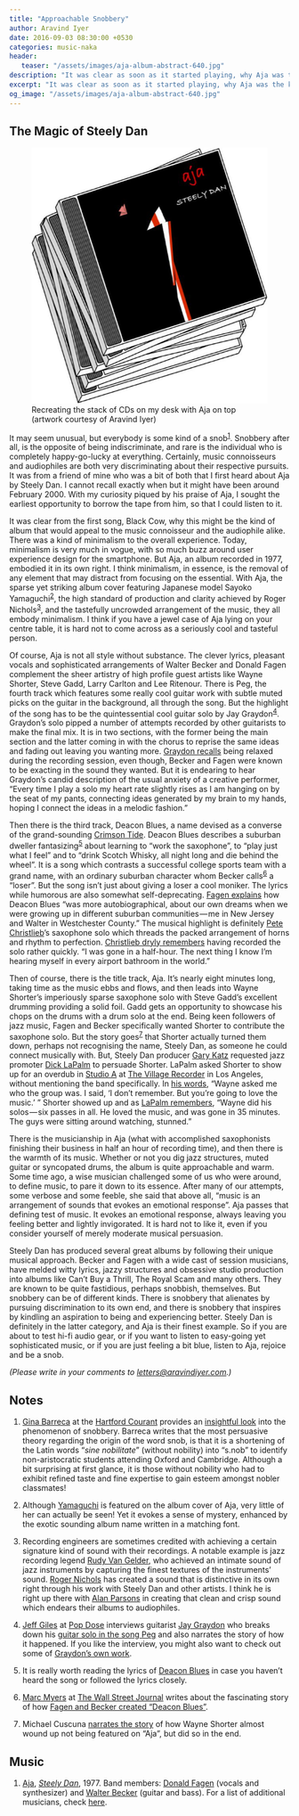 ```yaml
---
title: "Approachable Snobbery"
author: Aravind Iyer
date: 2016-09-03 08:30:00 +0530
categories: music-naka
header:
   teaser: "/assets/images/aja-album-abstract-640.jpg"
description: "It was clear as soon as it started playing, why Aja was the kind of album that would appeal to the music connoisseur and the audiophile alike. Steely Dan or Becker and Fagen, with a wide cast of session musicians, have melded witty lyrics, jazzy structures and obsessive studio production into a kind of minimalistic experience in albums like Can’t Buy a Thrill, The Royal Scam and many others. They are known to be quite fastidious, perhaps even snobbish. But there is snobbery that alienates by pursuing discrimination, and there is snobbery that inspires by kindling an aspiration to being better."
excerpt: "It was clear as soon as it started playing, why Aja was the kind of album that would appeal to the music connoisseur and the audiophile alike. Steely Dan or Becker and Fagen, with a wide cast of session musicians, have melded witty lyrics, jazzy structures and obsessive studio production into a kind of minimalistic experience in albums like Can’t Buy a Thrill, The Royal Scam and many others. They are known to be quite fastidious, perhaps even snobbish. But there is snobbery that alienates by pursuing discrimination, and there is snobbery that inspires by kindling an aspiration to being better."
og_image: "/assets/images/aja-album-abstract-640.jpg"
---
```

## The Magic of Steely Dan 

<figure>
   <a href="/assets/images/aja-album-abstract.jpg">
      <img src="/assets/images/aja-album-abstract-640.jpg" alt="Stack of CDs with Aja on top">
   </a>
   <figcaption>Recreating the stack of CDs on my desk with Aja on top (artwork courtesy of Aravind Iyer)</figcaption>
</figure>

It may seem unusual, but everybody is some kind of a snob<a name="FT1REF"></a><sup>[1](#FT1)</sup>. Snobbery after all, is the opposite of being indiscriminate, and rare is the individual who is completely happy-go-lucky at everything. Certainly, music connoisseurs and audiophiles are both very discriminating about their respective pursuits. It was from a friend of mine who was a bit of both that I first heard about Aja by Steely Dan. I cannot recall exactly when but it might have been around February 2000. With my curiosity piqued by his praise of Aja, I sought the earliest opportunity to borrow the tape from him, so that I could listen to it.

It was clear from the first song, Black Cow, why this might be the kind of album that would appeal to the music connoisseur and the audiophile alike. There was a kind of minimalism to the overall experience. Today, minimalism is very much in vogue, with so much buzz around user experience design for the smartphone. But Aja, an album recorded in 1977, embodied it in its own right. I think minimalism, in essence, is the removal of any element that may distract from focusing on the essential. With Aja, the sparse yet striking album cover featuring Japanese model Sayoko Yamaguchi<a name="FT2REF"></a><sup>[2](#FT2)</sup>, the high standard of production and clarity achieved by Roger Nichols<a name="FT3REF"></a><sup>[3](#FT3)</sup>, and the tastefully uncrowded arrangement of the music, they all embody minimalism. I think if you have a jewel case of Aja lying on your centre table, it is hard not to come across as a seriously cool and tasteful person.

Of course, Aja is not all style without substance. The clever lyrics, pleasant vocals and sophisticated arrangements of Walter Becker and Donald Fagen complement the sheer artistry of high profile guest artists like Wayne Shorter, Steve Gadd, Larry Carlton and Lee Ritenour. There is Peg, the fourth track which features some really cool guitar work with subtle muted picks on the guitar in the background, all through the song. But the highlight of the song has to be the quintessential cool guitar solo by Jay Graydon<a name="FT4REF"></a><sup>[4](#FT4)</sup>. Graydon’s solo pipped a number of attempts recorded by other guitarists to make the final mix. It is in two sections, with the former being the main section and the latter coming in with the chorus to reprise the same ideas and fading out leaving you wanting more. [Graydon recalls](http://popdose.com/anatomy-of-a-song-jay-graydon-discusses-steely-dans-peg/) being relaxed during the recording session, even though, Becker and Fagen were known to be exacting in the sound they wanted. But it is endearing to hear Graydon’s candid description of the usual anxiety of a creative performer, “Every time I play a solo my heart rate slightly rises as I am hanging on by the seat of my pants, connecting ideas generated by my brain to my hands, hoping I connect the ideas in a melodic fashion.”

Then there is the third track, Deacon Blues, a name devised as a converse of the grand-sounding [Crimson Tide](http://rolltide.com/). Deacon Blues describes a suburban dweller fantasizing<a name="FT5REF"></a><sup>[5](#FT5)</sup> about learning to “work the saxophone”, to “play just what I feel” and to “drink Scotch Whisky, all night long and die behind the wheel”. It is a song which contrasts a successful college sports team with a grand name, with an ordinary suburban character whom Becker calls<a name="FT6REF"></a><sup>[6](#FT6)</sup> a “loser”. But the song isn’t just about giving a loser a cool moniker. The lyrics while humorous are also somewhat self-deprecating. [Fagen explains](http://www.wsj.com/articles/how-steely-dan-created-deacon-blues-1441727645) how Deacon Blues “was more autobiographical, about our own dreams when we were growing up in different suburban communities — me in New Jersey and Walter in Westchester County.” The musical highlight is definitely [Pete Christlieb](https://en.wikipedia.org/wiki/Pete_Christlieb)’s saxophone solo which threads the packed arrangement of horns and rhythm to perfection. [Christlieb dryly remembers](http://www.wsj.com/articles/how-steely-dan-created-deacon-blues-1441727645) having recorded the solo rather quickly. “I was gone in a half-hour. The next thing I know I’m hearing myself in every airport bathroom in the world.”

Then of course, there is the title track, Aja. It’s nearly eight minutes long, taking time as the music ebbs and flows, and then leads into Wayne Shorter’s imperiously sparse saxophone solo with Steve Gadd’s excellent drumming providing a solid foil. Gadd gets an opportunity to showcase his chops on the drums with a drum solo at the end. Being keen followers of jazz music, Fagen and Becker specifically wanted Shorter to contribute the saxophone solo. But the story goes<a name="FT7REF"></a><sup>[7](#FT7)</sup> that Shorter actually turned them down, perhaps not recognising the name, Steely Dan, as someone he could connect musically with. But, Steely Dan producer [Gary Katz](https://en.wikipedia.org/wiki/Gary_Katz) requested jazz promoter [Dick LaPalm](https://en.wikipedia.org/wiki/Dick_LaPalm) to persuade Shorter. LaPalm asked Shorter to show up for an overdub in [Studio A](http://villagestudios.com/studios/studio-a/) at [The Village Recorder](https://en.wikipedia.org/wiki/The_Village_%28studio%29) in Los Angeles, without mentioning the band specifically. In [his words](http://www.jazz.fm/index.php/music-a-video-mainmenu/jazzwax-mainmenu-153/4868-how-steely-dan-got-wayne-shorter), “Wayne asked me who the group was. I said, ‘I don’t remember. But you’re going to love the music.’ ” Shorter showed up and as [LaPalm remembers](http://www.jazz.fm/index.php/music-a-video-mainmenu/jazzwax-mainmenu-153/4868-how-steely-dan-got-wayne-shorter), “Wayne did his solos — six passes in all. He loved the music, and was gone in 35 minutes. The guys were sitting around watching, stunned.”

There is the musicianship in Aja (what with accomplished saxophonists finishing their business in half an hour of recording time), and then there is the warmth of its music. Whether or not you dig jazz structures, muted guitar or syncopated drums, the album is quite approachable and warm. Some time ago, a wise musician challenged some of us who were around, to define music, to pare it down to its essence. After many of our attempts, some verbose and some feeble, she said that above all, “music is an arrangement of sounds that evokes an emotional response”. Aja passes that defining test of music. It evokes an emotional response, always leaving you feeling better and lightly invigorated. It is hard not to like it, even if you consider yourself of merely moderate musical persuasion.

Steely Dan has produced several great albums by following their unique musical approach. Becker and Fagen with a wide cast of session musicians, have melded witty lyrics, jazzy structures and obsessive studio production into albums like Can’t Buy a Thrill, The Royal Scam and many others. They are known to be quite fastidious, perhaps snobbish, themselves. But snobbery can be of different kinds. There is snobbery that alienates by pursuing discrimination to its own end, and there is snobbery that inspires by kindling an aspiration to being and experiencing better. Steely Dan is definitely in the latter category, and Aja is their finest example. So if you are about to test hi-fi audio gear, or if you want to listen to easy-going yet sophisticated music, or if you are just feeling a bit blue, listen to Aja, rejoice and be a snob.

*(Please write in your comments to [letters@aravindiyer.com](mailto:letters@aravindiyer.com).)*

## Notes
1. <a name="FT1"></a>[Gina Barreca](http://www.courant.com/hartnews-gina-barreca-20130507-staff.html) at the [Hartford Courant](http://www.courant.com/) provides an [insightful look](http://www.courant.com/opinion/op-ed/hc-op-barreca-everyone-has-a-little-snobbery-0129-20160128-column.html) into the phenomenon of snobbery. Barreca writes that the most persuasive theory regarding the origin of the word snob, is that it is a shortening of the Latin words “*sine nobilitate*” (without nobility) into “s.nob” to identify non-aristocratic students attending Oxford and Cambridge. Although a bit surprising at first glance, it is those without nobility who had to exhibit refined taste and fine expertise to gain esteem amongst nobler classmates! <a href="#FT1REF"><i class="fas fa-level-up-alt"></i></a>

2. <a name="FT2"></a>Although [Yamaguchi](https://en.wikipedia.org/wiki/Sayoko_Yamaguchi) is featured on the album cover of Aja, very little of her can actually be seen! Yet it evokes a sense of mystery, enhanced by the exotic sounding album name written in a matching font. <a href="#FT2REF"><i class="fas fa-level-up-alt"></i></a>

3. <a name="FT3"></a>Recording engineers are sometimes credited with achieving a certain signature kind of sound with their recordings. A notable example is jazz recording legend [Rudy Van Gelder](https://en.wikipedia.org/wiki/Rudy_Van_Gelder), who achieved an intimate sound of jazz instruments by capturing the finest textures of the instruments’ sound. [Roger Nichols](https://en.wikipedia.org/wiki/Roger_Nichols_%28recording_engineer%29) has created a sound that is distinctive in its own right through his work with Steely Dan and other artists. I think he is right up there with [Alan Parsons](https://en.wikipedia.org/wiki/Alan_Parsons) in creating that clean and crisp sound which endears their albums to audiophiles. <a href="#FT3REF"><i class="fas fa-level-up-alt"></i></a>

4. <a name="FT4"></a>[Jeff Giles](https://en.gravatar.com/jefito74) at [Pop Dose](http://popdose.com/) interviews guitarist [Jay Graydon](https://en.wikipedia.org/wiki/Jay_Graydon) who breaks down his [guitar solo in the song Peg](http://popdose.com/anatomy-of-a-song-jay-graydon-discusses-steely-dans-peg/) and also narrates the story of how it happened. If you like the interview, you might also want to check out some of [Graydon’s own work](http://www.jaygraydon.com/index.html). <a href="#FT4REF"><i class="fas fa-level-up-alt"></i></a>

5. <a name="FT5"></a>It is really worth reading the lyrics of [Deacon Blues](https://www.azlyrics.com/lyrics/steelydan/deaconblues.html) in case you haven’t heard the song or followed the lyrics closely. <a href="#FT5REF"><i class="fas fa-level-up-alt"></i></a>

6. <a name="FT6"></a>[Marc Myers](http://www.jazzwax.com/) at [The Wall Street Journal](https://www.wsj.com/) writes about the fascinating story of how [Fagen and Becker created “Deacon Blues”](https://www.wsj.com/articles/how-steely-dan-created-deacon-blues-1441727645). <a href="#FT6REF"><i class="fas fa-level-up-alt"></i></a>

7. <a name="FT7"></a>Michael Cuscuna [narrates the story](http://www.jazz.fm/index.php/music-a-video-mainmenu/jazzwax-mainmenu-153/4868-how-steely-dan-got-wayne-shorter) of how Wayne Shorter almost wound up not being featured on “Aja”, but did so in the end. <a href="#FT7REF"><i class="fas fa-level-up-alt"></i></a>

## Music
1. [Aja](https://en.wikipedia.org/wiki/Aja_(album)), [*Steely Dan*](https://en.wikipedia.org/wiki/Steely_Dan), 1977. Band members: [Donald Fagen](https://en.wikipedia.org/wiki/Donald_Fagen) (vocals and synthesizer) and [Walter Becker](https://en.wikipedia.org/wiki/Walter_Becker) (guitar and bass). For a list of additional musicians, check [here](https://en.wikipedia.org/wiki/Aja_%28album%29#Additional_musicians).
